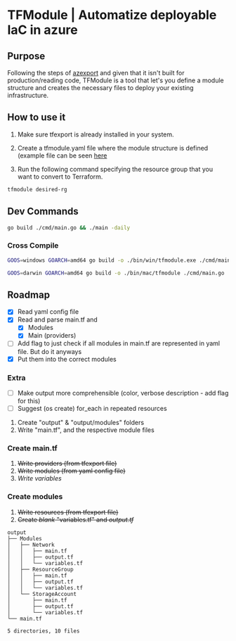 # TFModule | Automatize deployable IaC in azure

## Purpose

Following the steps of [azexport](https://github.com/Azure/aztfexport) and given that it isn't built for production/reading code,
TFModule is a tool that let's you define a module structure and creates the necessary files to deploy your existing infrastructure.

## How to use it

1. Make sure tfexport is already installed in your system.

2. Create a tfmodule.yaml file where the module structure is defined (example file
can be seen [here](./example/tfmodule.yaml)

3. Run the following command specifying the resource group that you want to convert
to Terraform.

```sh
tfmodule desired-rg
```

## Dev Commands

```sh
go build ./cmd/main.go && ./main -daily
```
### Cross Compile

```sh
GOOS=windows GOARCH=amd64 go build -o ./bin/win/tfmodule.exe ./cmd/main.go
```

```sh
GOOS=darwin GOARCH=amd64 go build -o ./bin/mac/tfmodule ./cmd/main.go
```

## Roadmap

- [x] Read yaml config file
- [x] Read and parse main.tf and
  - [x] Modules
  - [x] Main (providers)
- [ ] Add flag to just check if all modules in main.tf are represented in yaml file.
But do it anyways
- [x] Put them into the correct modules

### Extra

- [ ] Make output more comprehensible (color, verbose description - add flag for this)
- [ ] Suggest (os create) for_each in repeated resources

1. Create "output" & "output/modules" folders
2. Write "main.tf", and the respective module files

### Create main.tf

1. ~~Write providers (from tfexport file)~~
2. ~~Write modules (from yaml config file)~~
3. *Write variables*

### Create modules

1. ~~Write resources (from tfexport file)~~
2. ~~Create *blank* "variables.tf" and *output.tf*~~

```
output
├── Modules
│   ├── Network
│   │   ├── main.tf
│   │   ├── output.tf
│   │   └── variables.tf
│   ├── ResourceGroup
│   │   ├── main.tf
│   │   ├── output.tf
│   │   └── variables.tf
│   └── StorageAccount
│       ├── main.tf
│       ├── output.tf
│       └── variables.tf
└── main.tf

5 directories, 10 files
```
